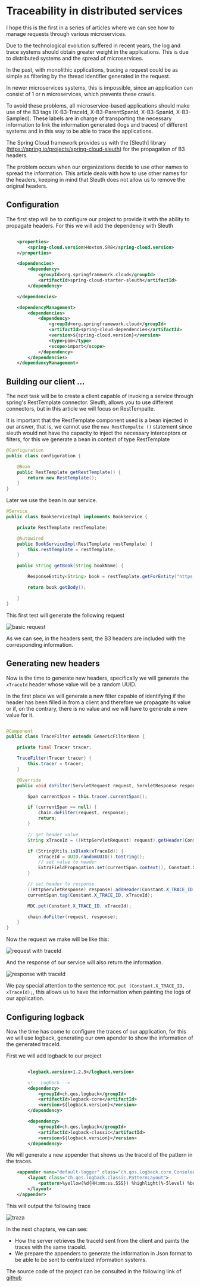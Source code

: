 # Traceability in distributed services

I hope this is the first in a series of articles where we can see how to manage requests through various microservices.

Due to the technological evolution suffered in recent years, the log and trace systems should obtain greater weight in the applications. This is due to distributed systems and the spread of microservices.

In the past, with monolithic applications, tracing a request could be as simple as filtering by the thread identifier generated in the request.

In newer microservices systems, this is impossible, since an application can consist of 1 or n microservices, which prevents these crawls.

To avoid these problems, all microservice-based applications should make use of the B3 tags (X-B3-TraceId, X-B3-ParentSpanId, X-B3-SpanId, X-B3-Sampled). These labels are in charge of transporting the necessary information to link the information generated (logs and traces) of different systems and in this way to be able to trace the applications.

The Spring Cloud framework provides us with the [Sleuth] library (https://spring.io/projects/spring-cloud-sleuth) for the propagation of B3 headers.

The problem occurs when our organizations decide to use other names to spread the information. This article deals with how to use other names for the headers, keeping in mind that Sleuth does not allow us to remove the original headers.

## Configuration

The first step will be to configure our project to provide it with the ability to propagate headers. For this we will add the dependency with Sleuth

```xml

    <properties>
		<spring-cloud.version>Hoxton.SR8</spring-cloud.version>
	</properties>

	<dependencies>
		<dependency>
			<groupId>org.springframework.cloud</groupId>
			<artifactId>spring-cloud-starter-sleuth</artifactId>
		</dependency>

	</dependencies>

	<dependencyManagement>
		<dependencies>
			<dependency>
				<groupId>org.springframework.cloud</groupId>
				<artifactId>spring-cloud-dependencies</artifactId>
				<version>${spring-cloud.version}</version>
				<type>pom</type>
				<scope>import</scope>
			</dependency>
		</dependencies>
	</dependencyManagement>

```

## Building our client ...

The next task will be to create a client capable of invoking a service through spring's RestTemplate connector. Sleuth, allows you to use different connectors, but in this article we will focus on RestTempalte.

It is important that the RestTemplate component used is a bean injected in our answer, that is, we cannot use the `new RestTempalte ()` statement since sleuth would not have the capacity to inject the necessary interceptors or filters, for this we generate a bean in context of type RestTemplate

```java
@Configuration
public class configuration {

    @Bean
    public RestTemplate getRestTemplate() {
        return new RestTemplate();
    }
}
```

Later we use the bean in our service.

```java
@Service
public class BookServiceImpl implements BookService {

    private RestTemplate restTemplate;

    @Autowired
    public BookServiceImpl(RestTemplate restTemplate) {
        this.restTemplate = restTemplate;
    }

    public String getBook(String bookName) {

        ResponseEntity<String> book = restTemplate.getForEntity("https://webhook.site/1f66b8f8-d524-4a61-9ef9-b481b3cd53da", String.class);

        return book.getBody();

    }
}
```

This first test will generate the following request

![basic request](_assets/basic_request.png)

As we can see, in the headers sent, the B3 headers are included with the corresponding information.

## Generating new headers

Now is the time to generate new headers, specifically we will generate the `xTraceId` header whose value will be a random UUID.

In the first place we will generate a new filter capable of identifying if the header has been filled in from a client and therefore we propagate its value or if, on the contrary, there is no value and we will have to generate a new value for it.

```java

@Component
public class TraceFilter extends GenericFilterBean {

    private final Tracer tracer;

    TraceFilter(Tracer tracer) {
        this.tracer = tracer;
    }

    @Override
    public void doFilter(ServletRequest request, ServletResponse response, FilterChain chain) throws IOException, ServletException {

        Span currentSpan = this.tracer.currentSpan();

        if (currentSpan == null) {
            chain.doFilter(request, response);
            return;
        }

        // get header value
        String xTraceId = ((HttpServletRequest) request).getHeader(Constant.X_TRACE_ID);

        if (StringUtils.isBlank(xTraceId)) {
            xTraceId = UUID.randomUUID().toString();
            // set value to header
            ExtraFieldPropagation.set(currentSpan.context(), Constant.X_TRACE_ID, xTraceId);
        }

        // set header to response
        ((HttpServletResponse) response).addHeader(Constant.X_TRACE_ID, xTraceId);
        currentSpan.tag(Constant.X_TRACE_ID, xTraceId);

		MDC.put(Constant.X_TRACE_ID, xTraceId);

        chain.doFilter(request, response);
    }
}
```

Now the request we make will be like this:

![request with traceId](_assets/requestWithTraceId.png)

And the response of our service will also return the information.

![response with traceId](_assets/responseWithTraceId.png)

We pay special attention to the sentence `MDC.put (Constant.X_TRACE_ID, xTraceId);`, this allows us to have the information when painting the logs of our application.

## Configuring logback

Now the time has come to configure the traces of our application, for this we will use logback, generating our own apender to show the information of the generated traceId.

First we will add logback to our project

```xml

		<logback.version>1.2.3</logback.version>

		<!-- Logback -->
		<dependency>
			<groupId>ch.qos.logback</groupId>
			<artifactId>logback-core</artifactId>
			<version>${logback.version}</version>
		</dependency>

		<dependency>
			<groupId>ch.qos.logback</groupId>
			<artifactId>logback-classic</artifactId>
			<version>${logback.version}</version>
		</dependency>
```

We will generate a new appender that shows us the traceId of the pattern in the traces.

```xml
	<appender name="default-logger" class="ch.qos.logback.core.ConsoleAppender">
        <layout class="ch.qos.logback.classic.PatternLayout">
            <pattern>%yellow(%d{HH:mm:ss.SSS}) %highlight(%-5level) %boldGreen(%logger{40}) - TraceId: %X{xTraceId:-} - %msg%n</pattern>
        </layout>
    </appender>
```

This will output the following trace

![traza](_assets/traza.png)

In the next chapters, we can see:

- How the server retrieves the traceId sent from the client and paints the traces with the same traceId.
- We prepare the appenders to generate the information in Json format to be able to be sent to centralized information systems.

The source code of the project can be consulted in the following link of [github](https://github.com/jichu20/logs-training/tree/develop/logger-client)
